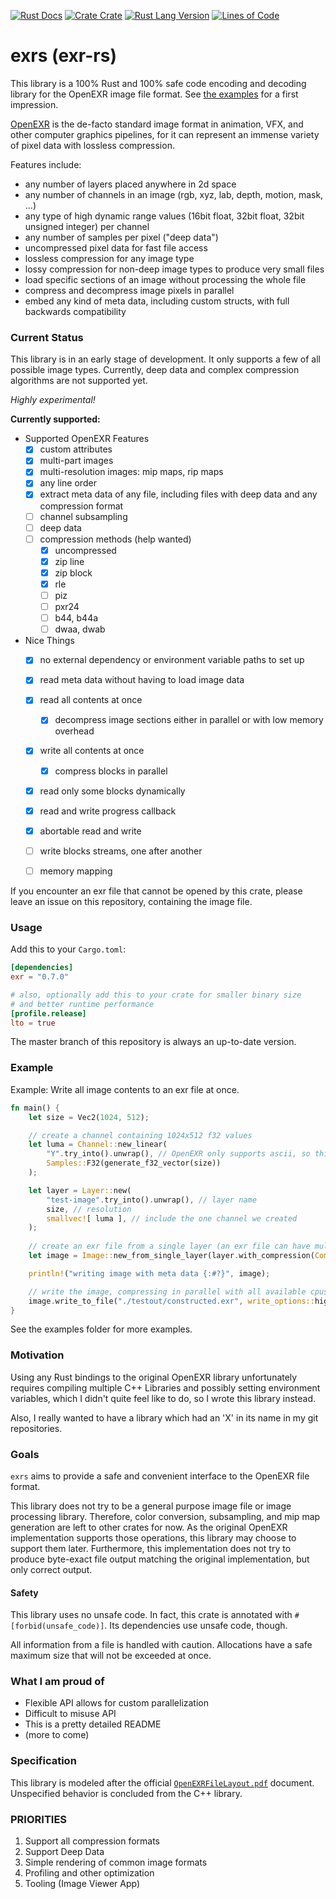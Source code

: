 [![Rust Docs](https://docs.rs/exr/badge.svg)](https://docs.rs/exr) 
[![Crate Crate](https://img.shields.io/crates/v/exr.svg)](https://crates.io/crates/exr) 
[![Rust Lang Version](https://img.shields.io/badge/rustc-1.41+-lightgray.svg)](https://blog.rust-lang.org/2020/01/30/Rust-1.41.0.html) 
[![Lines of Code](https://tokei.rs/b1/github/johannesvollmer/exrs?category=code)](https://github.com/johannesvollmer/exrs)

# exrs (exr-rs)

This library is a 100% Rust and 100% safe code 
encoding and decoding library for the OpenEXR image file format.
See [the examples](https://github.com/johannesvollmer/exrs/tree/master/examples) for a first impression.

[OpenEXR](http://www.openexr.com/)
is the de-facto standard image format in animation, VFX, and 
other computer graphics pipelines, for it can represent an immense variety of pixel data with lossless compression. 

Features include:
- any number of layers placed anywhere in 2d space
- any number of channels in an image (rgb, xyz, lab, depth, motion, mask, ...)
- any type of high dynamic range values (16bit float, 32bit float, 32bit unsigned integer) per channel
- any number of samples per pixel ("deep data")
- uncompressed pixel data for fast file access
- lossless compression for any image type 
- lossy compression for non-deep image types to produce very small files
- load specific sections of an image without processing the whole file
- compress and decompress image pixels in parallel
- embed any kind of meta data, including custom structs, with full backwards compatibility

### Current Status

This library is in an early stage of development. It only supports a few of all possible image types.
Currently, deep data and complex compression algorithms are not supported yet.

_Highly experimental!_

__Currently supported:__

- Supported OpenEXR Features
    - [x] custom attributes
    - [x] multi-part images
    - [x] multi-resolution images: mip maps, rip maps
    - [x] any line order
    - [x] extract meta data of any file, 
          including files with deep data and any compression format
    - [ ] channel subsampling
    - [ ] deep data
    - [ ] compression methods (help wanted)
        - [x] uncompressed
        - [x] zip line
        - [x] zip block
        - [x] rle
        - [ ] piz
        - [ ] pxr24
        - [ ] b44, b44a
        - [ ] dwaa, dwab

- Nice Things
    - [x] no external dependency or environment variable paths to set up
    - [x] read meta data without having to load image data
    - [x] read all contents at once
        - [x] decompress image sections either 
              in parallel or with low memory overhead
    - [x] write all contents at once
        - [x] compress blocks in parallel
    - [x] read only some blocks dynamically
    - [x] read and write progress callback
    - [x] abortable read and write
    - [ ] write blocks streams, one after another
    - [ ] memory mapping
    

If you encounter an exr file that cannot be opened by this crate, 
please leave an issue on this repository, containing the image file.

    
<!--
- [x] Inspecting Metadata
    - [x] Singlepart
        - [x] Tiles
        - [x] Scan lines
        - [x] Deep Tiles
        - [ ] Deep Scan Lines _(coded, but untested)_
    - [x] Multipart
        - [x] Tiles
        - [x] Scan lines
        - [ ] Deep Tiles _(coded, but untested)_
        - [x] Deep Scan Lines
    - [x] Multi Resolution
        - [x] Singular Resolution
        - [x] MipMaps
        - [x] RipMaps _(coded, but untested)_
    - [x] Non-Standard Attributes
        - [x] Reading those with known names and unknown names
        - [x] Reading those with known types
        - [x] Reading those with unknown types into a plain byte buffer
    - [ ] Nice API for preview attribute extraction
    
- [ ] Decompressing Pixel Data
    - [x] Any LineOrder
    - [x] Any Pixel Type (`f16`, `f32`, `u32`)
    - [x] Multipart
    - [ ] Deep Data
    - [x] Rip/Mip Maps  _(coded, but untested)_
    - [ ] Nice API for RGBA conversion and displaying other color spaces?
    - [ ] Compression Methods
        - [x] Uncompressed
        - [x] ZIPS
        - [x] ZIP
        - [x] RLE
        - [ ] PIZ
        - [ ] RXR24
        - [ ] B44, B44A
        - [ ] DWAA, DWAB

- [ ] Writing images
    - [x] Scan Lines
    - [x] Tiles
    - [x] Multipart
    - [ ] Deep Data
    - [ ] User supplied line order
    - [x] Rip/Mip Maps _(coded, but untested)_
    - [ ] 100% correct meta data
    - [x] Compression Methods
        - [x] Uncompressed
        - [x] ZIPS
        - [x] ZIP
        - [x] RLE
        - [ ] PIZ
        - [ ] RXR24
        - [ ] B44, B44A
        - [ ] DWAA, DWAB
    
- [x] Decompressing multiple blocks in parallel
- [x] Compressing multiple blocks in parallel

- [ ] Profiling and real optimization
    - [ ] Memory Mapping?
- [x] IO Progress callback?
- [ ] SIMD
- [x] Detailed file validation
    - [x] Channels with an x or y sampling rate other than 1 are allowed only in flat, scan-line based images.
    - [x] If the headers include timeCode and chromaticities attributes, then the values of those attributes must also be the same for all parts of a file
    - [x] Scan-line based images cannot be multi-resolution images. (encoded in type system)
    - [x] Scan-line based images cannot have unspecified line order apparently?
    - [x] layer name is required for multipart images
    - [x] Enforce minimum length of 1 for arrays
    - [x] [Validate data_window matches data size when writing images] is not required because one is inferred from the other
    - [x] Channel names and layer names must be unique
    
- [x] Explore different APIs
    - [x] Let user decide how to store data
    - [x] Loading Metadata and specific tiles or blocks separately
-->
    

### Usage

Add this to your `Cargo.toml`:
```toml
[dependencies]
exr = "0.7.0"

# also, optionally add this to your crate for smaller binary size 
# and better runtime performance
[profile.release]
lto = true
```

The master branch of this repository is always an up-to-date version.

### Example

Example: Write all image contents to an exr file at once.

```rust
fn main() {
    let size = Vec2(1024, 512);

    // create a channel containing 1024x512 f32 values
    let luma = Channel::new_linear(
        "Y".try_into().unwrap(), // OpenEXR only supports ascii, so this may fail
        Samples::F32(generate_f32_vector(size))
    );

    let layer = Layer::new(
        "test-image".try_into().unwrap(), // layer name
        size, // resolution
        smallvec![ luma ], // include the one channel we created
    );
    
    // create an exr file from a single layer (an exr file can have multiple layers)
    let image = Image::new_from_single_layer(layer.with_compression(Compression::RLE));

    println!("writing image with meta data {:#?}", image);

    // write the image, compressing in parallel with all available cpus
    image.write_to_file("./testout/constructed.exr", write_options::high()).unwrap();
}
```

See the examples folder for more examples.


### Motivation

Using any Rust bindings to the original OpenEXR 
library unfortunately requires compiling multiple C++ Libraries 
and possibly setting environment variables, 
which I didn't quite feel like to do, 
so I wrote this library instead.

Also, I really wanted to have a library 
which had an 'X' in its name in my git repositories.

### Goals

`exrs` aims to provide a safe and convenient 
interface to the OpenEXR file format.

This library does not try to be a general purpose image file or image processing library.
Therefore, color conversion, subsampling, and mip map generation are left to other crates for now.
As the original OpenEXR implementation supports those operations, this library may choose to support them later.
Furthermore, this implementation does not try to produce byte-exact file output
matching the original implementation, but only correct output.

#### Safety
This library uses no unsafe code. In fact, this crate is annotated with `#[forbid(unsafe_code)]`.
Its dependencies use unsafe code, though.

All information from a file is handled with caution.
Allocations have a safe maximum size that will not be exceeded at once.


### What I am proud of

-   Flexible API allows for custom parallelization
-   Difficult to misuse API
-   This is a pretty detailed README
-   (more to come)

### Specification

This library is modeled after the 
official [`OpenEXRFileLayout.pdf`](http://www.openexr.com/documentation.html)
document. Unspecified behavior is concluded from the C++ library.

### PRIORITIES
1. Support all compression formats
1. Support Deep Data
1. Simple rendering of common image formats
1. Profiling and other optimization
1. Tooling (Image Viewer App)
